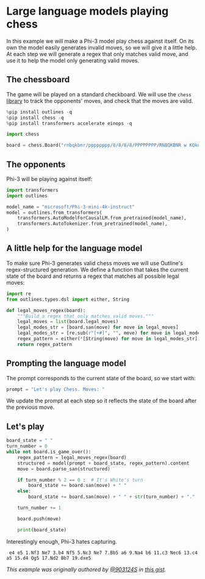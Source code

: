 # Large language models playing chess

In this example we will make a Phi-3 model play chess against itself. On its own the model easily generates invalid moves, so we will give it a little help. At each step we will generate a regex that only matches valid move, and use it to help the model only generating valid moves.

## The chessboard

The game will be played on a standard checkboard. We will use the `chess` [library](https://github.com/niklasf/python-chess) to track the opponents' moves, and check that the moves are valid.

```python
%pip install outlines -q
%pip install chess -q
%pip install transformers accelerate einops -q

import chess

board = chess.Board("rnbqkbnr/pppppppp/8/8/8/8/PPPPPPPP/RNBQKBNR w KQkq - 0 1")
```

## The opponents

Phi-3 will be playing against itself:

```python
import transformers
import outlines

model_name = "microsoft/Phi-3-mini-4k-instruct"
model = outlines.from_transformers(
    transformers.AutoModelForCausalLM.from_pretrained(model_name),
    transformers.AutoTokenizer.from_pretrained(model_name),
)
```

## A little help for the language model

To make sure Phi-3 generates valid chess moves we will use Outline's regex-structured generation. We define a function that takes the current state of the board and returns a regex that matches all possible legal moves:

```python
import re
from outlines.types.dsl import either, String

def legal_moves_regex(board):
    """Build a regex that only matches valid moves."""
    legal_moves = list(board.legal_moves)
    legal_modes_str = [board.san(move) for move in legal_moves]
    legal_modes_str = [re.sub(r"[+#]", "", move) for move in legal_modes_str]
    regex_pattern = either(*[String(move) for move in legal_modes_str])
    return regex_pattern
```

## Prompting the language model

The prompt corresponds to the current state of the board, so we start with:

```python
prompt = "Let's play Chess. Moves: "

```

We update the prompt at each step so it reflects the state of the board after the previous move.

## Let's play

```python
board_state = " "
turn_number = 0
while not board.is_game_over():
    regex_pattern = legal_moves_regex(board)
    structured = model(prompt + board_state, regex_pattern).content
    move = board.parse_san(structured)

    if turn_number % 2 == 0 :  # It's White's turn
        board_state += board.san(move) + " "
    else:
        board_state += board.san(move) + " " + str(turn_number) + "."

    turn_number += 1

    board.push(move)

    print(board_state)
```

Interestingly enough, Phi-3 hates capturing.

```pgn
 e4 e5 1.Nf3 Ne7 3.b4 Nf5 5.Nc3 Ne7 7.Bb5 a6 9.Na4 b6 11.c3 Nec6 13.c4 a5 15.d4 Qg5 17.Nd2 Bb7 19.dxe5
```

*This example was originally authored by [@903124S](https://x.com/903124S) in [this gist](https://gist.github.com/903124/cfbefa24da95e2316e0d5e8ef8ed360d).*

